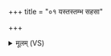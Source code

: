 +++
title = "०१ यस्तस्तम्भ सहसा"

+++
<details><summary>मूलम् (VS)</summary>

यस्त॒स्तम्भ॒ सह॑सा॒ वि ज्मो अन्ता॒न्बृह॒स्पति॑स्त्रिषध॒स्थो रवे॑ण। तं प्र॒त्नास॒ ऋष॑यो॒ दीध्या॑नाः पु॒रो विप्रा॑ दधिरे म॒न्द्रजि॑ह्वम् ॥
</details>
